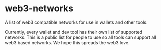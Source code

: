 # web3-networks
A list of web3 compatible networks for use in wallets and other tools.

Currently, every wallet and dev tool has their own list of supported networks. This is a public list for people to use so all tools can support all web3 based networks. We hope this spreads the web3 love.
